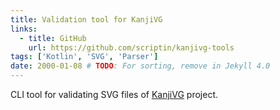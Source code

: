 ```yaml
---
title: Validation tool for KanjiVG
links:
  - title: GitHub
    url: https://github.com/scriptin/kanjivg-tools
tags: ['Kotlin', 'SVG', 'Parser']
date: 2000-01-08 # TODO: For sorting, remove in Jekyll 4.0
---
```

CLI tool for validating SVG files of [KanjiVG](https://kanjivg.tagaini.net/) project.
